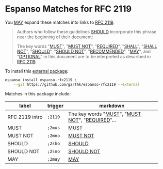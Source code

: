 # Espanso Matches for RFC 2119

You [MAY] expand these matches into links to [RFC 2119].

> Authors who follow these guidelines [SHOULD] incorporate this phrase near the beginning
> of their document:
>
> The key words "[MUST]", "[MUST NOT]", "[REQUIRED][MUST]", "[SHALL][MUST]",
> "[SHALL NOT][MUST NOT]", "[SHOULD]", "[SHOULD NOT]", "[RECOMMENDED][SHOULD]", "[MAY]",
> and "[OPTIONAL][MAY]" in this document are to be interpreted as described in [RFC 2119].

To install this [external package][extpkg]:

```bash
espanso install espanso-rfc2119 \
    --git https://github.com/garthk/espanso-rfc2119 --external
```

Matches in this package include:

| label          | trigger | markdown                                                    |
| -------------- | ------- | ----------------------------------------------------------- |
| RFC 2119 intro | `;2119` | The key words "[MUST]", "[MUST NOT]", "[REQUIRED][MUST]"…   |
| MUST           | `;2mus` | [MUST](https://tools.ietf.org/html/rfc2119#section-1)       |
| MUST NOT       | `;2mno` | [MUST NOT](https://tools.ietf.org/html/rfc2119#section-2)   |
| SHOULD         | `;2sho` | [SHOULD](https://tools.ietf.org/html/rfc2119#section-3)     |
| SHOULD NOT     | `;2sno` | [SHOULD NOT](https://tools.ietf.org/html/rfc2119#section-4) |
| MAY            | `;2may` | [MAY](https://tools.ietf.org/html/rfc2119#section-5)        |

[RFC 2119]: https://tools.ietf.org/html/rfc2119
[MUST]: https://tools.ietf.org/html/rfc2119#section-1
[MUST NOT]: https://tools.ietf.org/html/rfc2119#section-2
[SHOULD]: https://tools.ietf.org/html/rfc2119#section-3
[SHOULD NOT]: https://tools.ietf.org/html/rfc2119#section-4
[MAY]: https://tools.ietf.org/html/rfc2119#section-5
[extpkg]: https://espanso.org/docs/packages/external-packages/
